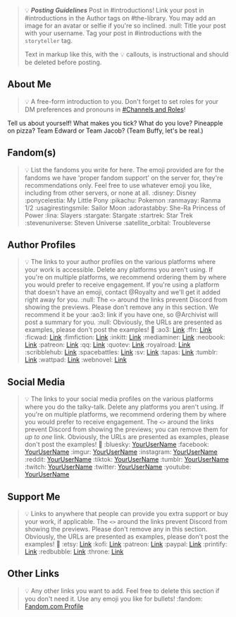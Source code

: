 > :bulb: ***__Posting Guidelines__*** 
> Post in #introductions! Link your post in #introductions in the Author tags on #the-library.
> You may add an image for an avatar or selfie if you're so inclined.
> :null:
> Title your post with your username.
> Tag your post in #introductions with the `storyteller` tag. 
>
> Text in markup like this, with the :bulb: callouts, is instructional and should be deleted before posting.

## About Me
> :bulb: A free-form introduction to you. Don't forget to set roles for your DM preferences and pronouns in  [#Channels and Roles](https://discord.com/channels/260074028600000513/customize-community)!

Tell us about yourself! What makes you tick? What do you love? Pineapple on pizza? Team Edward or Team Jacob? (Team Buffy, let's be real.)

## Fandom(s)
> :bulb: List the fandoms you write for here. The emoji provided are for the fandoms we have 'proper fandom support' on the server for, they're recommendations only. 
> Feel free to use whatever emoji you like, including from other servers, or none at all.
:disney: Disney
:ponycelestia: My Little Pony
:pikachu: Pokemon
:ranmayay: Ranma 1/2
:usagirestingsmile: Sailor Moon
:adorastabby: She-Ra Princess of Power
:lina: Slayers
:stargate: Stargate
:startrek: Star Trek
:stevenuniverse: Steven Universe
:satellite_orbital: Troubleverse

## Author Profiles
> :bulb: The links to your author profiles on the various platforms where your work is accessible. Delete any platforms you aren't using. 
> If you're on multiple platforms, we recommend ordering them by where you would prefer to receive engagement.
> If you're using a platform that doesn't have an emoji, contact @Royalty and we'll get it added right away for you.
> :null:
> The `<>` around the links prevent Discord from showing the previews. Please don't remove any in this section.
> We recommend it be your :ao3: link if you have one, so @Archivist will post a summary for you.
> :null:
> Obviously, the URLs are presented as examples, please don't post the examples! :rofl:
:ao3: [Link](<https://thephoenixsaga.com/img/icons/ao3.png>)
:ffn: [Link](<https://www.fanfiction.net/s/14398901/1/Phoenix-Reignited>)
:ficwad: [Link](<https://ficwad.com/story/292019>)
:fimfiction: [Link](<https://www.fimfiction.net/story/568570/the-pale-stone>)
:inkitt: [Link](<https://www.inkitt.com/stories/fanfiction/1349785>)
:mediaminer: [Link](<https://www.mediaminer.org/fanfic/view_st.php/174376/>)
:neobook: [Link](<https://neobook.org/book/6tnYk8n6/>)
:patreon: [Link](<https://www.patreon.com/posts/coe-ch-43-rip-114877890>)
:qq: [Link](<https://forum.questionablequesting.com/threads/phoenix-reignited-edition-ranma-1-2.29519/>)
:quotev: [Link](<https://www.quotev.com/story/16744149/Phoenix-Reignited-Edition-Ranma-12/1>)
:royalroad: [Link](<https://www.royalroad.com/fiction/99736/phoenix-reignited-edition>)
:scribblehub: [Link](<https://www.scribblehub.com/series/1237070/phoenix-reignited-edition/>)
:spacebattles: [Link](<https://forums.spacebattles.com/threads/phoenix-reignited-edition.1190357/>)
:sv: [Link](<https://forums.sufficientvelocity.com/threads/phoenix-reignited.135398/>)
:tapas: [Link](<https://tapas.io/episode/3226161>)
:tumblr: [Link](<https://www.tumblr.com/anne-is-ominous/763511249663344640/phoenix-reignited-is-live?source=share>)
:wattpad: [Link](<https://www.wattpad.com/story/377197827-phoenix-reignited-edition>)
:webnovel: [Link](<https://www.webnovel.com/book/phoenix-reignited-edition_30735261100883305>)

## Social Media
> :bulb: The links to your social media profiles on the various platforms where you do the talky-talk. Delete any platforms you aren't using. 
> If you're on multiple platforms, we recommend ordering them by where you would prefer to receive engagement.
> The `<>` around the links prevent Discord from showing the previews; you can remove them for *up to one* link.
> Obviously, the URLs are presented as examples, please don't post the examples! :rofl:
:bluesky: [YourUserName](<https://bsky.app/profile/YourName.bsky.social>)
:facebook: [YourUserName](<https://www.facebook.com/profile.php?id=You>)
:imgur: [YourUserName](<https://imgur.com/user/YourName>)
:instagram: [YourUserName](<https://www.instagram.com/YourName/#>)
:reddit: [YourUserName](<https://www.reddit.com/user/AnneIsOminous/>)
:tiktok: [YourUserName](<https://www.tiktok.com/@YourName>) 
:tumblr: [YourUserName](<https://www.tumblr.com/blog/YourName>)
:twitch: [YourUserName](<https://www.twitch.tv/YourName>)
:twitter: [YourUserName](<https://x.com/YourName>) 
:youtube: [YourUserName](<https://youtube.com/channel/YourChannelId>)

## Support Me
> :bulb: Links to anywhere that people can provide you extra support or buy your work, if applicable.
> The `<>` around the links prevent Discord from showing the previews. Please don't remove any in this section.
> Obviously, the URLs are presented as examples, please don't post the examples! :rofl:
:etsy: [Link](<https://www.etsy.com/shop/YourName>)
:kofi: [Link](<https://ko-fi.com/YourName>)
:patreon: [Link](<https://www.patreon.com/c/YourName/posts>)
:paypal: [Link](<https://www.paypal.com/paypalme/YourName>)
:printify: [Link](<https://YourName.printify.me/products>)
:redbubble: [Link](<https://www.redbubble.com/people/YourName>)
:throne: [Link](<https://throne.com/YourName>)

## Other Links
> :bulb: Any other links you want to add. Feel free to delete this section if you don't need it.
> Use any emoji you like for bullets!
:fandom: [Fandom.com Profile](<https://jusenkyo.fandom.com/wiki/YourName>)
